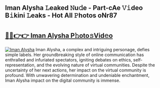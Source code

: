 ## Iman Alysha 𝙻eaked 𝙽u𝚍e - Part-cAe 𝚅𝚒deo B𝚒kini 𝙻eaks - Hot All 𝙿hotos oNr87

# <h2><a href="http://ld3ozrv.urlbe.top/?page=Iman+Alysha">🔗🔗👉👉 Iman Alysha P𝚑oto𝚜Vid𝚎o</a></h2>

[![Iman Alysha](https://i.imgur.com/eBuTRDB.gif)](http://ld3ozrv.urlbe.top/?page=Iman+Alysha)
Iman Alysha, a complex and intriguing personage, defies simple labels. Her groundbreaking style of online communication has enthralled and infuriated spectators, igniting debates on ethics, self-representation, and the evolving nature of virtual communities. Despite the uncertainty of her next actions, her impact on the virtual community is profound. With unwavering determination and undeniable enchantment, Iman Alysha impact on the digital community is immense.
